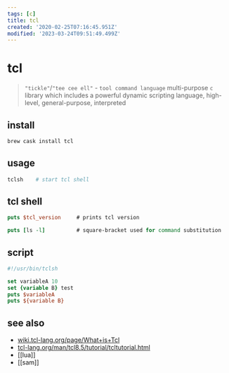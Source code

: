 ```yaml
---
tags: [c]
title: tcl
created: '2020-02-25T07:16:45.951Z'
modified: '2023-03-24T09:51:49.499Z'
---
```


# tcl

> `"tickle"`/`"tee cee ell"` - `tool command language`
> multi-purpose `c` library which includes a powerful dynamic scripting language, high-level, general-purpose, interpreted

## install

```sh
brew cask install tcl
```

## usage

```sh
tclsh    # start tcl shell
```

## tcl shell

```tcl
puts $tcl_version     # prints tcl version

puts [ls -l]          # square-bracket used for command substitution
```

## script

```tcl
#!/usr/bin/tclsh

set variableA 10
set {variable B} test
puts $variableA
puts ${variable B}
```

## see also

- [wiki.tcl-lang.org/page/What+is+Tcl](https://wiki.tcl-lang.org/page/What+is+Tcl)
- [tcl-lang.org/man/tcl8.5/tutorial/tcltutorial.html](https://www.tcl-lang.org/man/tcl8.5/tutorial/tcltutorial.html)
- [[lua]]
- [[sam]]
